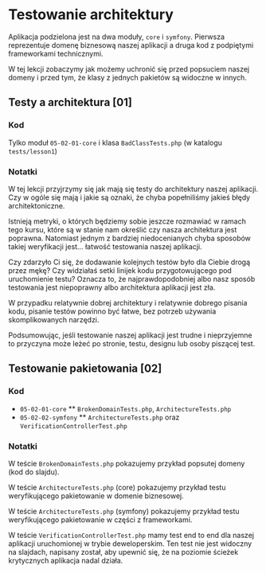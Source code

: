 # Testowanie architektury

Aplikacja podzielona jest na dwa moduły, `core` i `symfony`. Pierwsza reprezentuje domenę biznesową naszej aplikacji a druga kod z podpiętymi frameworkami technicznymi.

W tej lekcji zobaczymy jak możemy uchronić się przed popsuciem naszej domeny
i przed tym, że klasy z jednych pakietów są widoczne w innych.

## Testy a architektura [01]

### Kod

Tylko moduł `05-02-01-core` i klasa `BadClassTests.php` (w katalogu `tests/lesson1`)

### Notatki

W tej lekcji przyjrzymy się jak mają się testy do architektury naszej aplikacji. Czy w ogóle się mają i jakie są oznaki, że chyba popełniliśmy jakieś błędy architektoniczne.

Istnieją metryki, o których będziemy sobie jeszcze rozmawiać w ramach tego kursu, które są w stanie nam określić czy nasza architektura jest poprawna. Natomiast jednym z bardziej niedocenianych chyba sposobów takiej weryfikacji jest… łatwość testowania naszej aplikacji.

Czy zdarzyło Ci się, że dodawanie kolejnych testów było dla Ciebie drogą przez mękę? Czy widziałaś setki linijek kodu przygotowującego pod uruchomienie testu? Oznacza to, że najprawdopodobniej albo nasz sposób testowania jest niepoprawny albo architektura aplikacji jest zła.

W przypadku relatywnie dobrej architektury i relatywnie dobrego pisania kodu, pisanie testów powinno być łatwe, bez potrzeb używania skomplikowanych narzędzi.

Podsumowując, jeśli testowanie naszej aplikacji jest trudne i nieprzyjemne to przyczyna może leżeć po stronie, testu, designu lub osoby piszącej test.


## Testowanie pakietowania [02]

### Kod

* `05-02-01-core`
** `BrokenDomainTests.php`, `ArchitectureTests.php`
* `05-02-02-symfony`
** `ArchitectureTests.php` oraz `VerificationControllerTest.php`

### Notatki

W teście `BrokenDomainTests.php` pokazujemy przykład popsutej domeny (kod do slajdu).

W teście `ArchitectureTests.php` (core) pokazujemy przykład testu weryfikującego pakietowanie w domenie biznesowej.

W teście `ArchitectureTests.php` (symfony) pokazujemy przykład testu weryfikującego pakietowanie w części z frameworkami.

W teście `VerificationControllerTest.php` mamy test end to end dla naszej aplikacji uruchomionej w trybie deweloperskim. Ten test nie jest widoczny na slajdach, napisany został, aby upewnić się, że na poziomie ścieżek krytycznych aplikacja nadal działa.

